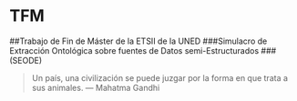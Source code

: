 # TFM
##Trabajo de Fin de Máster de la ETSII de la UNED
###Simulacro de Extracción Ontológica sobre fuentes de Datos semi-Estructurados
###(SEODE)
> Un país, una civilización se puede juzgar por la forma en que trata a sus animales.  — Mahatma Gandhi

